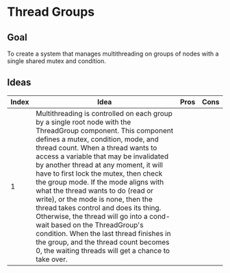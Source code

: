 # Thread Groups

## Goal

To create a system that manages multithreading on groups of nodes with a single shared mutex and condition.

## Ideas

| Index | Idea | Pros | Cons |
| --- | --- | --- | --- |
| 1 | Multithreading is controlled on each group by a single root node with the ThreadGroup component. This component defines a mutex, condition, mode, and thread count. When a thread wants to access a variable that may be invalidated by another thread at any moment, it will have to first lock the mutex, then check the group mode. If the mode aligns with what the thread wants to do (read or write), or the mode is none, then the thread takes control and does its thing. Otherwise, the thread will go into a cond-wait based on the ThreadGroup's condition. When the last thread finishes in the group, and the thread count becomes 0, the waiting threads will get a chance to take over. |   |   |